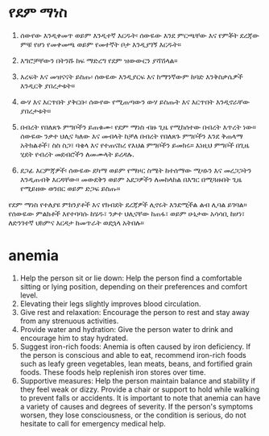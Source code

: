 # የደም ማነስ

1. ሰውየው እንዲቀመጥ ወይም እንዲተኛ እርዱት፡ ሰውዬው እንደ ምርጫቸው እና የምቾት ደረጃው ምቹ የሆነ የመቀመጫ ወይም የመተኛት ቦታ እንዲያገኝ እርዱት። 
2. እግሮቻቸውን በትንሹ ከፍ ማድረግ የደም ዝውውርን ያሻሽላል።
3. እረፍት እና መዝናናት ይስጡ፡ ሰውዬው እንዲያርፍ እና ከማንኛውም ከባድ እንቅስቃሴዎች እንዲርቅ ያበረታቱት።
4. ውሃ እና እርጥበት ያቅርቡ፡ ሰውየው የሚጠጣውን ውሃ ይስጡት እና እርጥበት እንዲኖራቸው ያበረታቱት።
5. በብረት የበለጸጉ ምግቦችን ይጠቁሙ፡ የደም ማነስ ብዙ ጊዜ የሚከሰተው በብረት እጥረት ነው። ሰውዬው ንቃተ ህሊና ካለው እና መብላት ከቻለ በብረት የበለጸጉ ምግቦችን እንደ ቅጠላማ አትክልቶች፣ ስስ ስጋ፣ ባቄላ እና የተጠናከረ የእህል ምግቦችን ይመክሩ። እነዚህ ምግቦች በጊዜ ሂደት የብረት መደብሮችን ለመሙላት ይረዳሉ.

6. ደጋፊ እርምጃዎች፡ ሰውዬው ደካማ ወይም የማዞር ስሜት ከተሰማው ሚዛኑን እና መረጋጋትን እንዲጠብቅ እርዳቸው። መውደቅን ወይም አደጋዎችን ለመከላከል በእግር በሚጓዙበት ጊዜ የሚይዘው ወንበር ወይም ድጋፍ ይስጡ።

የደም ማነስ የተለያዩ ምክንያቶች እና የክብደት ደረጃዎች ሊኖሩት እንደሚችል ልብ ሊባል ይገባል። የሰውዬው ምልክቶች እየተባባሱ ከሄዱ፣ ንቃተ ህሊናቸው ከጠፋ፣ ወይም ሁኔታው ​​አሳሳቢ ከሆነ፣ ለድንገተኛ ህክምና እርዳታ ከመጥራት ወደኋላ አትበሉ።

# anemia
 1. Help the person sit or lie down: Help the person find a comfortable sitting or lying position, depending on their preferences and comfort level.
 2. Elevating their legs slightly improves blood circulation. 
 3. Give rest and relaxation: Encourage the person to rest and stay away from any strenuous activities.
 4. Provide water and hydration: Give the person water to drink and encourage him to stay hydrated. 
 5. Suggest iron-rich foods: Anemia is often caused by iron deficiency. If the person is conscious and able to eat, recommend iron-rich foods such as leafy green vegetables, lean meats, beans, and fortified grain foods. These foods help replenish iron stores over time.
 6. Supportive measures: Help the person maintain balance and stability if they feel weak or dizzy. Provide a chair or support to hold while walking to prevent falls or accidents. It is important to note that anemia can have a variety of causes and degrees of severity.
  If the person's symptoms worsen, they lose consciousness, or the condition is serious, do not hesitate to call for emergency medical help.